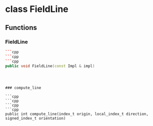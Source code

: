 # class FieldLine


## Functions

### FieldLine

```cpp
```cpp
```cpp
```cpp
public void FieldLine(const Impl & impl)
```
```
```
```


### compute_line

```cpp
```cpp
```cpp
```cpp
public int compute_line(index_t origin, local_index_t direction, signed_index_t orientation)
```
```
```
```




